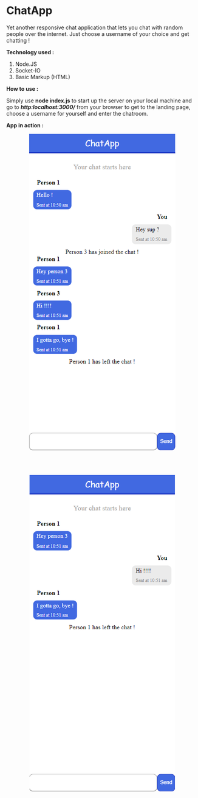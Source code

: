 # ChatApp

Yet another responsive chat application that lets you chat with random people over the internet. Just choose a username of your choice and get chatting !

**Technology used :** 

1. Node.JS
2. Socket-IO
3. Basic Markup (HTML)

**How to use :**

Simply use **node index.js** to start up the server on your local machine and go to ***http:localhost:3000/*** from your browser to get to the landing page, choose a username for yourself and enter the chatroom.

**App in action :**

<p align="center">
  <img src="/public/app1.PNG"/>
</p>

<br><br>

<p align="center">
  <img src="/public/app2.PNG"/>
</p>
